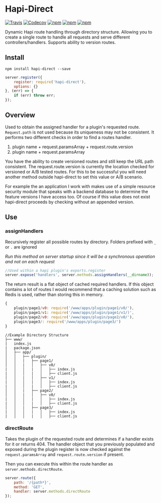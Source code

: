 # Hapi-Direct

[![Travis](https://img.shields.io/travis/sgrasso/hapi-direct.svg)](https://travis-ci.org/sgrasso/hapi-direct)
[![Codecov](https://img.shields.io/codecov/c/github/sgrasso/hapi-direct.svg)](https://codecov.io/gh/sgrasso/hapi-direct)
[![npm](https://img.shields.io/npm/v/hapi-direct.svg)](https://www.npmjs.com/package/hapi-direct)
[![npm](https://img.shields.io/npm/dt/hapi-direct.svg)](https://www.npmjs.com/package/hapi-direct)
[![npm](https://img.shields.io/npm/l/hapi-direct.svg)](https://www.npmjs.com/package/hapi-direct)

Dynamic Hapi route handling through directory structure. Allowing you to create a single route to handle all requests and serve different controllers/handlers. Supports ability to version routes.

## Install
```
npm install hapi-direct --save
```

``` js
server.register({
    register: require('hapi-direct'),
    options: {}
}, (err) => {
    if (err) throw err;
});
```

## Overview

Used to obtain the assigned handler for a plugin's requested route. `Request.path` is not used because its uniqueness may not be consistent. It performs two different checks in order to find a routes handler. 

1. plugin name + request.paramsArray + request.route.version
2. plugin name + request.paramsArray

You have the ability to create versioned routes and still keep the URL path consistent.  The request.route.version is currently the location checked for versioned or A/B tested routes. For this to be successful you will need another method outside hapi-direct to set this value or A/B scenario. 

For example the an application I work with makes use of a simple resource security module that speaks with a backend database to determine the feature versions I have access too. Of course if this value does not exist hapi-direct proceeds by checking without an appended version.

## Use

### assignHandlers

Recursively register all possible routes by directory.
Folders prefixed with `_` or `.` are ignored

*Run this method on server startup since it will be a synchronous operation and not on each request*

``` js
//Used within a hapi plugin's exports.register
server.expose('handlers', server.methods.assignHandlers(__dirname));
```

The return result is a flat object of cached required handlers.  If this object contains a lot of routes I would recommend that a caching solution such as Redis is used, rather than storing this in memory.


```js
{
	plugin/page1/v0: require('/www/apps/plugin/page1/v0/'),
	plugin/page1/v1: require('/www/apps/plugin/page1/v1/)',
	plugin/page2/v0: require('/www/apps/plugin/page2/v0/'),
	plugin/page3/: require('/www/apps/plugin/page3/')
}
```

```
//Example Directory Structure
├── www/
|	index.js
|	package.json
│   ├── app/
│   │   ├── plugin/
│   │   |	├── page1/
│   │   |	│   ├── v0/
|	│   │   |	│   ├── index.js
|	│   │   |	│   ├── client.js
│   │   |	│   ├── v1/
|	│   │   |	│   ├── index.js
|	│   │   |	│   ├── client.js
│   │   |	├── page2/
│   │   |	│   ├── v0/
|	│   │   |	│   ├── index.js
|	│   │   |	│   ├── client.js
│   │   |	├── page3/
|	│   │   |	│   ├── index.js
|	│   │   |	│   ├── client.js
```

### directRoute

Takes the plugin of the requested route and determines if a handler exists for it or returns 404. The handler object that you previously populated and exposed during the plugin register is now checked against the `request.paramsArray` and `request.route.version` if present.

Then you can execute this within the route handler as `server.methods.directRoute`.

``` js
server.route({
	path: '/{path*}',
	method: 'GET',
	handler: server.methods.directRoute
});
```
